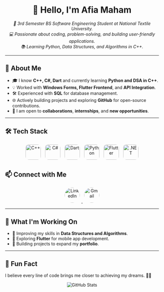 <!-- Afia Maham's Professional GitHub README -->
<h1 align="center">👋 Hello, I'm Afia Maham</h1>

<p align="center">
  <em>
    🚀 3rd Semester BS Software Engineering Student at National Textile University.<br/>
    💻 Passionate about coding, problem-solving, and building user-friendly applications.<br/>
    📚 Learning Python, Data Structures, and Algorithms in C++.
  </em>
</p>

---

## 🌟 **About Me**
- 🎓 I know **C++, C#, Dart** and currently learning **Python and DSA in C++**.
- 💡 Worked with **Windows Forms, Flutter Frontend**, and **API Integration**.
- 🛠️ Experienced with **SQL** for database management.
- 🌐 Actively building projects and exploring **GitHub** for open-source contributions.
- 💼 I am open to **collaborations**, **internships**, and **new opportunities**.

---

## 🛠️ **Tech Stack**

<p align="center">
  <!-- C++ -->
  <img src="https://raw.githubusercontent.com/AfiaMaham/RepoName/main/c++.png" alt="C++" width="50" height="50" style="border-radius: 10px; margin: 5px;">
  
  <!-- C# -->
  <img src="https://raw.githubusercontent.com/AfiaMaham/RepoName/main/c#.jpg" alt="C#" width="50" height="50" style="border-radius: 10px; margin: 5px;">
  
  <!-- Dart -->
  <img src="https://raw.githubusercontent.com/AfiaMaham/RepoName/main/dart.png" alt="Dart" width="50" height="50" style="border-radius: 10px; margin: 5px;">
  
  <!-- Python -->
  <img src="https://raw.githubusercontent.com/AfiaMaham/RepoName/main/python.png" alt="Python" width="50" height="50" style="border-radius: 10px; margin: 5px;">
  
  <!-- Flutter -->
  <img src="https://raw.githubusercontent.com/AfiaMaham/RepoName/main/flutter.jpg" alt="Flutter" width="50" height="50" style="border-radius: 10px; margin: 5px;">
  
  <!-- .NET -->
  <img src="https://raw.githubusercontent.com/AfiaMaham/RepoName/main/.net.png" alt=".NET" width="50" height="50" style="border-radius: 10px; margin: 5px;">
</p>

## 📫 **Connect with Me**

<p align="center">
  <!-- LinkedIn -->
  <a href="https://www.linkedin.com/in/AfiaMaham" target="_blank">
    <img src="https://raw.githubusercontent.com/AfiaMaham/RepoName/main/linkedin.png" alt="LinkedIn" width="50" height="50" style="border-radius: 50%; margin: 5px;">
  </a>
  
  <!-- Gmail -->
  <a href="mailto:your-email@gmail.com" target="_blank">
    <img src="https://raw.githubusercontent.com/AfiaMaham/RepoName/main/gmail.jpg" alt="Gmail" width="50" height="50" style="border-radius: 50%; margin: 5px;">
  </a>
</p>

---

## 🚀 **What I'm Working On**
- 🌱 Improving my skills in **Data Structures and Algorithms**.
- 🎯 Exploring **Flutter** for mobile app development.
- 🔭 Building projects to expand my **portfolio**.

---

## 🎨 **Fun Fact**
I believe every line of code brings me closer to achieving my dreams. 🚀✨

<p align="center">
  <img src="https://github-readme-stats.vercel.app/api?username=AfiaMaham&show_icons=true&theme=radical" alt="GitHub Stats" />
</p>
